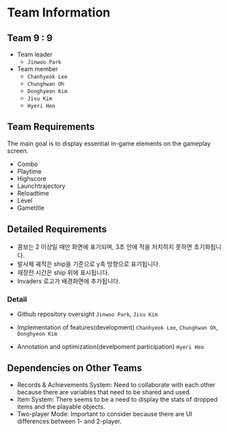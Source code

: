 # Team Information

## Team 9 : 9

- Team leader
   - `Jinwoo Park`
- Team member
   - `Chanhyeok Lee`
   - `Chunghwan Oh`
   - `Donghyeon Kim`
   - `Jisu Kim`
   - `Hyeri Heo`

## Team Requirements
The main goal is to display essential in-game elements on the gameplay screen.

- Combo
- Playtime
- Highscore
- Launchtrajectory
- Reloadtime
- Level
- Gametitle

## Detailed Requirements
- 콤보는 2 이상일 때만 화면에 표기되며, 3초 안에 적을 처치하지 못하면 초기화됩니다.
- 발사체 궤적은 ship을 기준으로 y축 방향으로 표기됩니다.
- 재장전 시간은 ship 위에 표시됩니다.
- Invaders 로고가 배경화면에 추가됩니다.

### Detail
- Github repository oversight
`Jinwoo Park`, `Jisu Kim`

- Implementation of features(development)
`Chanhyeok Lee`, `Chunghwan Oh`, `Donghyeon Kim`

- Annotation and optimization(develpoment participation)
`Hyeri Heo`


## Dependencies on Other Teams
- Records & Achievements System: Need to collaborate with each other because there are variables that need to be shared and used.
- Item System: There seems to be a need to display the stats of dropped items and the playable objects.
- Two-player Mode: Important to consider because there are UI differences between 1- and 2-player.